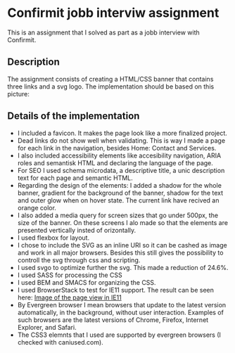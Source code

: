 Confirmit jobb interviw assignment
====================================
This is an assignment that I solved as part as a jobb interview with Confirmit.

Description
------------
The assignment consists of creating a HTML/CSS banner that contains three links and a svg logo. The implementation should be based on this picture:

Details of the implementation
-------------------------------
* I included a favicon. It makes the page look like a more finalized project.
* Dead links do not show well when validating. This is way I made a page for each link in the navigation, besides Home: Contact and Services.
* I also included accessibility elements like accesibility navigation, ARIA roles and semantisk HTML and declaring the language of the page.
* For SEO I used schema microdata, a descriptive title, a unic description text for each page and semantic HTML. 
* Regarding the design of the elements: I added a shadow for the whole banner, gradient for the background of the banner, shadow for the text and outer glow when on hover state. The current link have recived an orange color.
* I also added a media query for screen sizes that go under 500px, the size of the banner. On these screens I alo made so that the elements are presented vertically insted of orizontally.
* I used flexbox for layout.
* I chose to include the SVG as an inline URI so it can be cashed as image and work in all major browsers. Besides this still gives the possibility to controll the svg through css and scripting.
* I used svgo to optimize further the svg. This made a reduction of 24.6%.
* I used SASS for processing the CSS
* I used BEM and SMACS for organizing the CSS.
* I used BrowserStack to test for IE11 support. The result can be seen here: [Image of the page view in IE11](https://www.browserstack.com/screenshots/28db36938794cf66abc473fcc39ec388a88c68f8) 
* By Evergreen browser I mean browsers that update to the latest version automatically, in the background, without user interaction. Examples of such browsers are the latest versions of Chrome, Firefox, Internet Explorer, and Safari. 
* The CSS3 elemnts that I used are supported by evergreen browsers (I checked with caniused.com).

